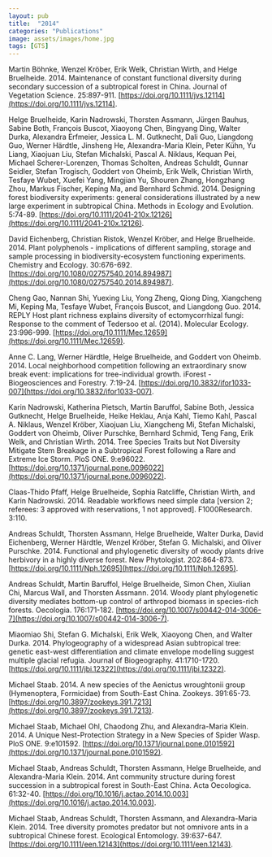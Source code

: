 ```yaml
---
layout: pub
title:  "2014"
categories: "Publications"
image: assets/images/home.jpg
tags: [GTS]
---
```

Martin Böhnke, Wenzel Kröber, Erik Welk, Christian Wirth, and Helge Bruelheide. 2014. Maintenance of constant functional diversity during secondary succession of a subtropical forest in China. Journal of Vegetation Science. 25:897-911. [https://doi.org/10.1111/jvs.12114](https://doi.org/10.1111/jvs.12114).


Helge Bruelheide, Karin Nadrowski, Thorsten Assmann, Jürgen Bauhus, Sabine Both, François Buscot, Xiaoyong Chen, Bingyang Ding, Walter Durka, Alexandra Erfmeier, Jessica L. M. Gutknecht, Dali Guo, Liangdong Guo, Werner Härdtle, Jinsheng He, Alexandra-Maria Klein, Peter Kühn, Yu Liang, Xiaojuan Liu, Stefan Michalski, Pascal A. Niklaus, Kequan Pei, Michael Scherer-Lorenzen, Thomas Scholten, Andreas Schuldt, Gunnar Seidler, Stefan Trogisch, Goddert von Oheimb, Erik Welk, Christian Wirth, Tesfaye Wubet, Xuefei Yang, Mingjian Yu, Shouren Zhang, Hongzhang Zhou, Markus Fischer, Keping Ma, and Bernhard Schmid. 2014. Designing forest biodiversity experiments: general considerations illustrated by a new large experiment in subtropical China. Methods in Ecology and Evolution. 5:74-89. [https://doi.org/10.1111/2041-210x.12126](https://doi.org/10.1111/2041-210x.12126).


David Eichenberg, Christian Ristok, Wenzel Kröber, and Helge Bruelheide. 2014. Plant polyphenols - implications of different sampling, storage and sample processing in biodiversity-ecosystem functioning experiments. Chemistry and Ecology. 30:676-692. [https://doi.org/10.1080/02757540.2014.894987](https://doi.org/10.1080/02757540.2014.894987).


Cheng Gao, Nannan Shi, Yuexing Liu, Yong Zheng, Qiong Ding, Xiangcheng Mi, Keping Ma, Tesfaye Wubet, François Buscot, and Liangdong Guo. 2014. REPLY Host plant richness explains diversity of ectomycorrhizal fungi: Response to the comment of Tedersoo et al. (2014). Molecular Ecology. 23:996-999. [https://doi.org/10.1111/Mec.12659](https://doi.org/10.1111/Mec.12659).


Anne C. Lang, Werner Härdtle, Helge Bruelheide, and Goddert von Oheimb. 2014. Local neighborhood competition following an extraordinary snow break event: implications for tree-individual growth. iForest - Biogeosciences and Forestry. 7:19-24. [https://doi.org/10.3832/ifor1033-007](https://doi.org/10.3832/ifor1033-007).


Karin Nadrowski, Katherina Pietsch, Martin Baruffol, Sabine Both, Jessica Gutknecht, Helge Bruelheide, Heike Heklau, Anja Kahl, Tiemo Kahl, Pascal A. Niklaus, Wenzel Kröber, Xiaojuan Liu, Xiangcheng Mi, Stefan Michalski, Goddert von Oheimb, Oliver Purschke, Bernhard Schmid, Teng Fang, Erik Welk, and Christian Wirth. 2014. Tree Species Traits but Not Diversity Mitigate Stem Breakage in a Subtropical Forest following a Rare and Extreme Ice Storm. PloS ONE. 9:e96022. [https://doi.org/10.1371/journal.pone.0096022](https://doi.org/10.1371/journal.pone.0096022).


Claas-Thido Pfaff, Helge Bruelheide, Sophia Ratcliffe, Christian Wirth, and Karin Nadrowski. 2014. Readable workflows need simple data [version 2; referees: 3 approved with reservations, 1 not approved]. F1000Research. 3:110.


Andreas Schuldt, Thorsten Assmann, Helge Bruelheide, Walter Durka, David Eichenberg, Werner Härdtle, Wenzel Kröber, Stefan G. Michalski, and Oliver Purschke. 2014. Functional and phylogenetic diversity of woody plants drive herbivory in a highly diverse forest. New Phytologist. 202:864-873. [https://doi.org/10.1111/Nph.12695](https://doi.org/10.1111/Nph.12695).


Andreas Schuldt, Martin Baruffol, Helge Bruelheide, Simon Chen, Xiulian Chi, Marcus Wall, and Thorsten Assmann. 2014. Woody plant phylogenetic diversity mediates bottom-up control of arthropod biomass in species-rich forests. Oecologia. 176:171-182. [https://doi.org/10.1007/s00442-014-3006-7](https://doi.org/10.1007/s00442-014-3006-7).


Miaomiao Shi, Stefan G. Michalski, Erik Welk, Xiaoyong Chen, and Walter Durka. 2014. Phylogeography of a widespread Asian subtropical tree: genetic east-west differentiation and climate envelope modelling suggest multiple glacial refugia. Journal of Biogeography. 41:1710-1720. [https://doi.org/10.1111/jbi.12322](https://doi.org/10.1111/jbi.12322).


Michael Staab. 2014. A new species of the Aenictus wroughtonii group (Hymenoptera, Formicidae) from South-East China. Zookeys. 391:65-73. [https://doi.org/10.3897/zookeys.391.7213](https://doi.org/10.3897/zookeys.391.7213).


Michael Staab, Michael Ohl, Chaodong Zhu, and Alexandra-Maria Klein. 2014. A Unique Nest-Protection Strategy in a New Species of Spider Wasp. PloS ONE. 9:e101592. [https://doi.org/10.1371/journal.pone.0101592](https://doi.org/10.1371/journal.pone.0101592).


Michael Staab, Andreas Schuldt, Thorsten Assmann, Helge Bruelheide, and Alexandra-Maria Klein. 2014. Ant community structure during forest succession in a subtropical forest in South-East China. Acta Oecologica. 61:32-40. [https://doi.org/10.1016/j.actao.2014.10.003](https://doi.org/10.1016/j.actao.2014.10.003).


Michael Staab, Andreas Schuldt, Thorsten Assmann, and Alexandra-Maria Klein. 2014. Tree diversity promotes predator but not omnivore ants in a subtropical Chinese forest. Ecological Entomology. 39:637-647. [https://doi.org/10.1111/een.12143](https://doi.org/10.1111/een.12143).
